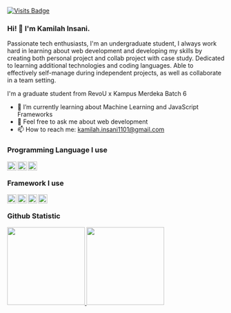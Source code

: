 [![Visits Badge](https://badges.pufler.dev/visits/Lost1101/badge-it)](https://badges.pufler.dev)

### Hi! 👋 I'm Kamilah Insani.

Passionate tech enthusiasts, I'm an undergraduate student, I always work hard in learning about web development and developing my skills by creating both personal project and collab project with case study. Dedicated to learning additional technologies and coding languages. Able to effectively self-manage during independent projects, as well as collaborate in a team setting.

I'm a graduate student from RevoU x Kampus Merdeka Batch 6

- 🌱 I’m currently learning about Machine Learning and JavaScript Frameworks
- 💬 Feel free to ask me about web development
- 📫 How to reach me: kamilah.insani1101@gmail.com

### Programming Language I use
  <a href="https://www.python.org/"><img align="left" alt="Python" title="Python" width="21px" src="https://upload.wikimedia.org/wikipedia/commons/thumb/c/c3/Python-logo-notext.svg/115px-Python-logo-notext.svg.png?20220821155029" /></a>
  <a href="https://www.php.net/"><img align="left" alt="PHP" title="PHP" width="21px" src="https://www.php.net/images/logos/new-php-logo.svg" /></a>
  <a href="https://www.javascript.com/"><img align="left" alt="JavaScript" title="JavaScript" width="21px" src="https://upload.wikimedia.org/wikipedia/commons/thumb/9/99/Unofficial_JavaScript_logo_2.svg/512px-Unofficial_JavaScript_logo_2.svg.png?20141107110902" /></a>
  <br>
### Framework I use
  <a href="https://expressjs.com//"><img align="left" alt="Express" title="Express" width="21px" src="https://www.vectorlogo.zone/logos/expressjs/expressjs-icon.svg" /></a>
  <a href="https://reactjs.org/"><img align="left" alt="ReactJS" title="ReactJS" width="21px" src="https://cdn.worldvectorlogo.com/logos/react-2.svg" /></a>
  <a href="https://getbootstrap.com/"><img align="left" alt="Bootstrap" title="Bootstrap" width="21px" src="https://upload.wikimedia.org/wikipedia/commons/thumb/b/b2/Bootstrap_logo.svg/512px-Bootstrap_logo.svg.png?20210507000024" /></a>
  <a href="https://tailwindcss.com/"><img align="left" alt="Tailwind" title="Tailwind" width="21px" src="https://upload.wikimedia.org/wikipedia/commons/thumb/d/d5/Tailwind_CSS_Logo.svg/512px-Tailwind_CSS_Logo.svg.png?20230715030042" /></a>
  <br>
  
### Github Statistic
<p align="left">
<a href="https://github.com/Lost1101">
  <img height="180em" src="https://github-readme-stats-eight-theta.vercel.app/api?username=Lost1101&show_icons=true&theme=algolia&include_all_commits=true&count_private=true"/>
  <img height="180em" src="https://github-readme-stats-eight-theta.vercel.app/api/top-langs/?username=Lost1101&layout=compact&langs_count=8&theme=algolia"/>
</a>
</p>
